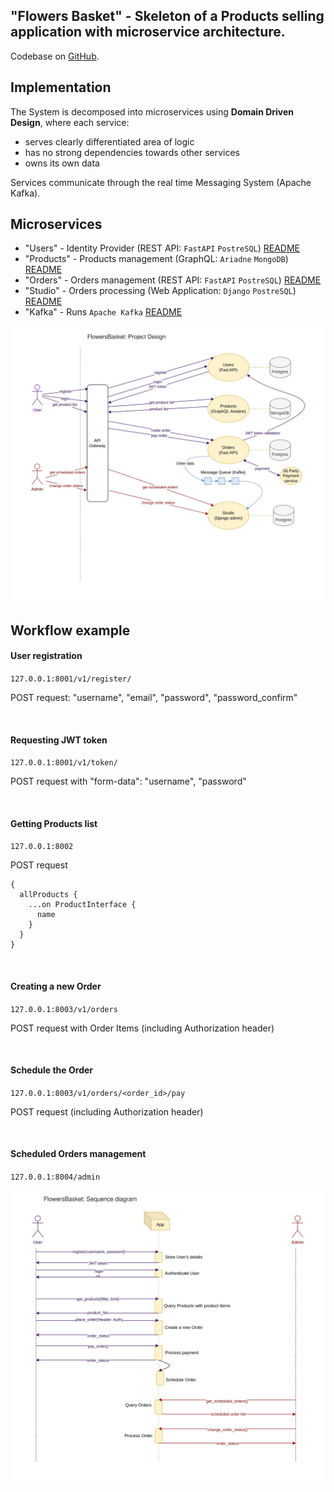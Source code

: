 ## "Flowers Basket" - Skeleton of a Products selling application with microservice architecture.

Codebase on [GitHub](https://github.com/ilivy/flowersbasket).

## Implementation

The System is decomposed into microservices using 
**Domain Driven Design**, where each service:
- serves clearly differentiated area of logic
- has no strong dependencies towards other services
- owns its own data

Services communicate through the real time Messaging System (Apache Kafka).

## Microservices

* "Users" - Identity Provider (REST API: `FastAPI` `PostreSQL`) [README](https://github.com/ilivy/flowersbasket/blob/main/users_ms/README.md)
* "Products" - Products management (GraphQL: `Ariadne` `MongoDB`) [README](https://github.com/ilivy/flowersbasket/blob/main/products_ms/README.md)
* "Orders" - Orders management (REST API: `FastAPI` `PostreSQL`) [README](https://github.com/ilivy/flowersbasket/blob/main/orders_ms/README.md)
* "Studio" - Orders processing (Web Application: `Django` `PostreSQL`) [README](https://github.com/ilivy/flowersbasket/blob/main/studio_ms/README.md)
* "Kafka" - Runs `Apache Kafka` [README](https://github.com/ilivy/flowersbasket/blob/main/kafka_ms/README.md)


![alt text](https://github.com/ilivy/flowersbasket/blob/main/project_design.jpg?raw=true)


## Workflow example

#### User registration

`127.0.0.1:8001/v1/register/`

POST request: "username", "email", "password", "password_confirm"

<br/>

#### Requesting JWT token

`127.0.0.1:8001/v1/token/`

POST request with "form-data": "username", "password"

<br/>

#### Getting Products list

`127.0.0.1:8002`

POST request
```console
{
  allProducts {
    ...on ProductInterface {
      name
    }
  }
}
```

<br/>

#### Creating a new Order
`127.0.0.1:8003/v1/orders`

POST request with Order Items (including Authorization header)

<br/>

#### Schedule the Order
`127.0.0.1:8003/v1/orders/<order_id>/pay`

POST request (including Authorization header)

<br/>

#### Scheduled Orders management
`127.0.0.1:8004/admin`


![alt text](https://github.com/ilivy/flowersbasket/blob/main/sequence-diagram.jpg?raw=true)